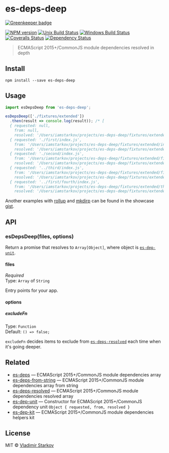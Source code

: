 # es-deps-deep

[![Greenkeeper badge](https://badges.greenkeeper.io/iamstarkov/es-deps-deep.svg)](https://greenkeeper.io/)

[![NPM version][npm-image]][npm-url]
[![Unix Build Status][travis-image]][travis-url]
[![Windows Build Status][appveyor-image]][appveyor-url]
[![Coveralls Status][coveralls-image]][coveralls-url]
[![Dependency Status][depstat-image]][depstat-url]

> ECMAScript 2015+/CommonJS module dependencies resolved in depth

## Install

    npm install --save es-deps-deep

## Usage

```js
import esDepsDeep from 'es-deps-deep';

esDepsDeep(['./fixtures/extended'])
  .then(result => console.log(result)); /* [
  { requested: null,
    from: null,
    resolved: '/Users/iamstarkov/projects/es-deps-deep/fixtures/extended/index.js' },
  { requested: './first/index.js',
    from: '/Users/iamstarkov/projects/es-deps-deep/fixtures/extended/index.js',
    resolved: '/Users/iamstarkov/projects/es-deps-deep/fixtures/extended/first/index.js' },
  { requested: './second/index.js',
    from: '/Users/iamstarkov/projects/es-deps-deep/fixtures/extended/first/index.js',
    resolved: '/Users/iamstarkov/projects/es-deps-deep/fixtures/extended/first/second/index.js' },
  { requested: '../third/index.js',
    from: '/Users/iamstarkov/projects/es-deps-deep/fixtures/extended/first/index.js',
    resolved: '/Users/iamstarkov/projects/es-deps-deep/fixtures/extended/third/index.js' },
  { requested: '../first/fourth/index.js',
    from: '/Users/iamstarkov/projects/es-deps-deep/fixtures/extended/third/index.js',
    resolved: '/Users/iamstarkov/projects/es-deps-deep/fixtures/extended/first/fourth/index.js' } ] */
```

Another examples with [rollup][rollup] and [mkdirp][mkdirp] can be found in the showcase [gist][showcase].

[rollup]: https://github.com/rollup/rollup
[mkdirp]: https://github.com/substack/node-mkdirp
[showcase]: https://gist.github.com/iamstarkov/b9b92a7daad0e22885c343ded3c6ccbf

## API

### esDepsDeep(files, options)

Return a promise that resolves to `Array[Object]`, where object is  [`es-dep-unit`][es-dep-unit].

[es-dep-unit]: https://github.com/iamstarkov/es-dep-unit

#### files

*Required*  
Type: `Array` of `String`

Entry points for your app.

#### options

##### excludeFn

Type: `Function`  
Default: `() => false;`

`excludeFn` decides items to exclude from [`es-deps-resolved`][es-deps-resolved] each time when it's going deeper.

[es-deps-resolved]: https://github.com/iamstarkov/es-deps-resolved

## Related

* [es-deps][es-deps] — ECMAScript 2015+/CommonJS module dependencies array
* [es-deps-from-string][es-deps-from-string] — ECMAScript 2015+/CommonJS module dependencies array from string
* [es-deps-resolved][es-deps-resolved] — ECMAScript 2015+/CommonJS module dependencies resolved array
* [es-dep-unit][es-dep-unit] — Constructor for ECMAScript 2015+/CommonJS dependency unit `Object { requested, from, resolved }`
* [es-dep-kit][es-dep-kit] — ECMAScript 2015+/CommonJS module dependencies helpers kit

[es-deps]: https://github.com/iamstarkov/es-deps
[es-deps-from-string]: https://github.com/iamstarkov/es-deps-from-string
[es-deps-resolved]: https://github.com/iamstarkov/es-deps-resolved
[es-dep-unit]: https://github.com/iamstarkov/es-dep-unit
[es-dep-kit]: https://github.com/iamstarkov/es-dep-kit

## License

MIT © [Vladimir Starkov](https://iamstarkov.com)

[npm-url]: https://npmjs.org/package/es-deps-deep
[npm-image]: https://img.shields.io/npm/v/es-deps-deep.svg?style=flat-square

[travis-url]: https://travis-ci.org/iamstarkov/es-deps-deep
[travis-image]: https://img.shields.io/travis/iamstarkov/es-deps-deep.svg?style=flat-square&label=unix

[appveyor-url]: https://ci.appveyor.com/project/iamstarkov/es-deps-deep
[appveyor-image]: https://img.shields.io/appveyor/ci/iamstarkov/es-deps-deep.svg?style=flat-square&label=windows

[coveralls-url]: https://coveralls.io/r/iamstarkov/es-deps-deep
[coveralls-image]: https://img.shields.io/coveralls/iamstarkov/es-deps-deep.svg?style=flat-square

[depstat-url]: https://david-dm.org/iamstarkov/es-deps-deep
[depstat-image]: https://david-dm.org/iamstarkov/es-deps-deep.svg?style=flat-square
